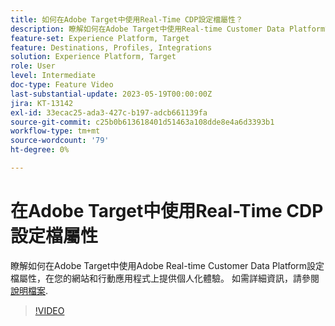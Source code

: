 ```yaml
---
title: 如何在Adobe Target中使用Real-Time CDP設定檔屬性？
description: 瞭解如何在Adobe Target中使用Real-time Customer Data Platform設定檔屬性，在您的網站和行動應用程式上提供個人化體驗。
feature-set: Experience Platform, Target
feature: Destinations, Profiles, Integrations
solution: Experience Platform, Target
role: User
level: Intermediate
doc-type: Feature Video
last-substantial-update: 2023-05-19T00:00:00Z
jira: KT-13142
exl-id: 33ecac25-ada3-427c-b197-adcb661139fa
source-git-commit: c25b0b613618401d51463a108dde8e4a6d3393b1
workflow-type: tm+mt
source-wordcount: '79'
ht-degree: 0%

---
```


# 在Adobe Target中使用Real-Time CDP設定檔屬性

瞭解如何在Adobe Target中使用Adobe Real-time Customer Data Platform設定檔屬性，在您的網站和行動應用程式上提供個人化體驗。 如需詳細資訊，請參閱 [說明檔案](https://experienceleague.adobe.com/docs/target/using/integrate/integrating-with-rtcdp.html).

>[!VIDEO](https://video.tv.adobe.com/v/3419318/?learn=on)

